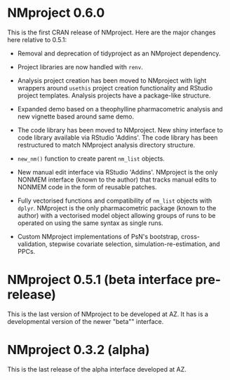 # NMproject 0.6.0

This is the first CRAN release of NMproject.  Here are the major changes here 
relative to 0.5.1:

* Removal and deprecation of tidyproject as an NMproject dependency.

* Project libraries are now handled with `renv`.

* Analysis project creation has been moved to NMproject with
  light wrappers around `usethis` project creation functionality and RStudio
  project templates.  Analysis projects have a package-like structure.
  
* Expanded demo based on a theophylline pharmacometric analysis and new vignette
  based around same demo.
  
* The code library has been moved to NMproject.  New shiny interface to code 
  library available via RStudio 'Addins'.  The code library has been restructured
  to match NMproject analysis directory structure.
  
* `new_nm()` function to create parent `nm_list` objects.

* New manual edit interface via RStudio 'Addins'.  NMproject is the only NONMEM
  interface (known to the author) that tracks manual edits to NONMEM code in 
  the form of reusable patches.

* Fully vectorised functions and compatibility of `nm_list` objects with 
  `dplyr`. NMproject is the only pharmacometric package (known to the author) 
  with a vectorised model object allowing groups of runs to be operated on using
  the same syntax as single runs.

* Custom NMproject implementations of PsN's bootstrap, cross-validation, 
  stepwise covariate selection, simulation-re-estimation, and PPCs.

# NMproject 0.5.1 (beta interface pre-release)

This is the last version of NMproject to be developed at AZ. It has is a 
developmental version of the newer "beta"" interface.

# NMproject 0.3.2 (alpha)

This is the last release of the alpha interface developed at AZ.



